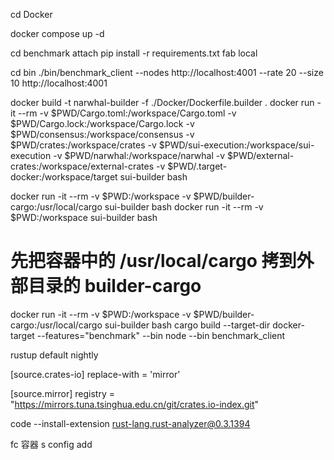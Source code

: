cd Docker

docker compose up -d


cd benchmark
attach
pip install -r requirements.txt
fab local

cd bin
./bin/benchmark_client --nodes http://localhost:4001 --rate 20 --size 10 http://localhost:4001

docker build -t narwhal-builder -f ./Docker/Dockerfile.builder .
docker run -it --rm -v $PWD/Cargo.toml:/workspace/Cargo.toml -v $PWD/Cargo.lock:/workspace/Cargo.lock -v $PWD/consensus:/workspace/consensus -v $PWD/crates:/workspace/crates -v $PWD/sui-execution:/workspace/sui-execution -v $PWD/narwhal:/workspace/narwhal -v $PWD/external-crates:/workspace/external-crates -v $PWD/.target-docker:/workspace/target sui-builder bash


docker run -it --rm -v $PWD:/workspace -v $PWD/builder-cargo:/usr/local/cargo sui-builder bash
docker run -it --rm -v $PWD:/workspace sui-builder bash
# 先把容器中的 /usr/local/cargo 拷到外部目录的 builder-cargo

docker run -it --rm -v $PWD:/workspace -v $PWD/builder-cargo:/usr/local/cargo sui-builder bash
cargo build --target-dir docker-target --features="benchmark" --bin node --bin benchmark_client

rustup default nightly

[source.crates-io]
replace-with = 'mirror'

[source.mirror]
registry = "https://mirrors.tuna.tsinghua.edu.cn/git/crates.io-index.git"

code --install-extension rust-lang.rust-analyzer@0.3.1394


fc 容器
s config add